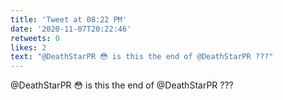```yaml
---
title: 'Tweet at 08:22 PM'
date: '2020-11-07T20:22:46'
retweets: 0
likes: 2
text: "@DeathStarPR 😳 is this the end of @DeathStarPR ???"
---
```

@DeathStarPR 😳 is this the end of @DeathStarPR ???